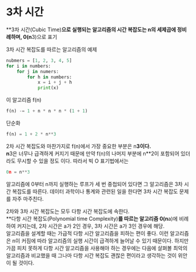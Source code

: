 # 3차 시간

**3차 시간(Cubic Time)**으로 실행되는 알고리즘의 시간 복잡도는 n의 세제곱에 정비례하며, 0(n**3)으로 표기

3차 시간 복잡도를 따르는 알고리즘의 예제

```python
nubmers = [1, 2, 3, 4, 5]
for i in numbers:
	for j in numers:
		for h in numbers:
			x = i + j + h
			print(x)
```

이 알고리즘 f(n)

```python
f(n) -= 1 + n * n * n * (1 + 1)
```

단순화

```python
f(n) = 1 + 2 * n**3
```

2차 시간 복잡도와 마찬가지로 f(n)에서 가장 중요한 부분은 n**3이다.  
n**3은 너무나 급격하게 커지기 때문에 만약 f(n)의 나머지 부분에 n**2이 포함되어 있더라도 무시할 수 있을 정도 이다. 따라서 빅 O 표기법에서는

```python
0n = n**3
```

알고리즘에 0부터 n까지 실행하는 루프가 세 번 중첩되어 있다면 그 알고리즘은 3차 시간 복잡도를 따른다. 데이터 과학이나 통계와 관련된 일을 한다면 3차 시간 복잡도 문제를 자주 마주친다.

2차와 3차 시간 복잡도는 모두 다항 시간 복잡도에 속한다.  
**다항 시간 복잡도(Polynomial time Complexity)**를 따르는 알고리즘 0(n**a)에 비례하여 커지는데, 2차 시간은 a가 2인 경우, 3차 시간은 a가 3인 경우에 해당.  
알고리즘을 설계할 때는 가급적 다항 시간 알고리즘을 피하는 편이 좋다. 이런 알고리즘은 n이 커짐에 따라 알고리즘의 실행 시간이 급격하게 늘어날 수 있기 때문이다. 하지만 가끔 피치 못하게 다항 시간 알고리즘을 사용해야 하는 경우에는 다음에 살펴볼 최악의 알고리즘과 비교했을 때 그나마 다항 시간 복잡도 괜찮은 편이라고 생각하는 것이 위안이 될 것이다.